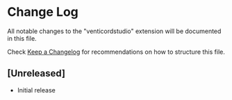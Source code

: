# Change Log

All notable changes to the "venticordstudio" extension will be documented in this file.

Check [Keep a Changelog](http://keepachangelog.com/) for recommendations on how to structure this file.

## [Unreleased]

- Initial release
